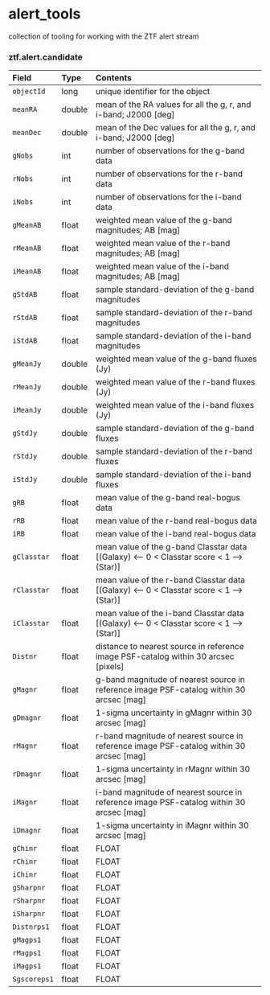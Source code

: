 # alert_tools
collection of tooling for working with the ZTF alert stream



### ztf.alert.candidate

| Field | Type | Contents |
|:--------|:-------|:--------|
| `objectId` |  long | unique identifier for the object |
| `meanRA` | double | mean of the RA values for all the g, r, and i-band; J2000 [deg] |
| `meanDec` | double | mean of the Dec values for all the g, r, and i-band; J2000 [deg] |
| `gNobs` | int | number of observations for the g-band data  |
| `rNobs` | int | number of observations for the r-band data |
| `iNobs` | int | number of observations for the i-band data |
| `gMeanAB` | float | weighted mean value of the g-band magnitudes; AB [mag] |
| `rMeanAB` | float | weighted mean value of the r-band magnitudes; AB [mag] |
| `iMeanAB` | float | weighted mean value of the i-band magnitudes; AB [mag] |
| `gStdAB` | float | sample standard-deviation of the g-band magnitudes  |
| `rStdAB` | float | sample standard-deviation of the r-band magnitudes |
| `iStdAB` | float | sample standard-deviation of the i-band magnitudes |
| `gMeanJy` | double | weighted mean value of the g-band fluxes (Jy) |
| `rMeanJy` | double | weighted mean value of the r-band fluxes (Jy) |
| `iMeanJy` | double | weighted mean value of the i-band fluxes (Jy) |
| `gStdJy` | double | sample standard-deviation of the g-band fluxes |
| `rStdJy` | double | sample standard-deviation of the r-band fluxes |
| `iStdJy` | double | sample standard-deviation of the i-band fluxes |
| `gRB` | float | mean value of the g-band real-bogus data |
| `rRB` | float | mean value of the r-band real-bogus data |
| `iRB` | float | mean value of the i-band real-bogus data |
| `gClasstar` | float | mean value of the g-band Classtar data [(Galaxy) <-- 0 < Classtar score < 1 --> (Star)] |
| `rClasstar` | float | mean value of the r-band Classtar data [(Galaxy) <-- 0 < Classtar score < 1 --> (Star)] |
| `iClasstar` | float | mean value of the i-band Classtar data [(Galaxy) <-- 0 < Classtar score < 1 --> (Star)] |
| `Distnr` | float | distance to nearest source in reference image PSF-catalog within 30 arcsec [pixels] |
| `gMagnr` | float | g-band magnitude of nearest source in reference image PSF-catalog within 30 arcsec [mag] |
| `gDmagnr` | float | 1-sigma uncertainty in gMagnr within 30 arcsec [mag] |
| `rMagnr` | float | r-band magnitude of nearest source in reference image PSF-catalog within 30 arcsec [mag] |
| `rDmagnr` | float | 1-sigma uncertainty in rMagnr within 30 arcsec [mag] |
| `iMagnr` | float | i-band magnitude of nearest source in reference image PSF-catalog within 30 arcsec [mag] |
| `iDmagnr` | float |  1-sigma uncertainty in iMagnr within 30 arcsec [mag] |
| `gChinr` | float | FLOAT |
| `rChinr` | float | FLOAT |
| `iChinr` | float | FLOAT |
| `gSharpnr` | float | FLOAT |
| `rSharpnr` | float | FLOAT |
| `iSharpnr` | float | FLOAT|
| `Distnrps1` | float | FLOAT |
| `gMagps1` | float | FLOAT |
| `rMagps1` | float | FLOAT |
| `iMagps1` | float | FLOAT |
| `Sgscoreps1` | float |  FLOAT |
